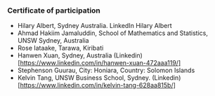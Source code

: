 

### Certificate of participation

* Hilary Albert, Sydney Australia. LinkedIn Hilary Albert
* Ahmad Hakiim Jamaluddin, School of Mathematics and Statistics, UNSW Sydney, Australia
* Rose Iataake, Tarawa, Kiribati
* Hanwen Xuan, Sydney, Australia (Linkedin)[https://www.linkedin.com/in/hanwen-xuan-472aaa119/]
* Stephenson Guurau, City: Honiara, Country: Solomon Islands
* Kelvin Tang, UNSW Business School, Sydney. (Linkedin)[https://www.linkedin.com/in/kelvin-tang-628aa815b/]